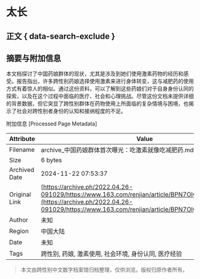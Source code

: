 # 太长

## 正文 { data-search-exclude }


## 摘要与附加信息

<!-- tcd_abstract -->
本文档探讨了中国药娘群体的现状，尤其是涉及到她们使用激素药物的经历和感受。报告指出，许多跨性别药娘选择使用激素来进行身体转变，这与减肥药的使用方式有着惊人的相似。通过这份资料，可以了解到这些药娘们对于自身身份认同的探索，以及在这个过程中面临的医疗、社会和心理挑战。尽管这份文档未提供详细的背景数据，但它突显了跨性别群体在药物使用上所面临的复杂情境与困境，也揭示了社会对跨性别者身份的认知和接纳程度的不足。
<!-- tcd_abstract_end -->

附加信息 [Processed Page Metadata]

| Attribute       | Value                                  |
|-----------------|----------------------------------------|
| Filename        | archive_中国药娘群体首次曝光：吃激素就像吃减肥药.md                             |
| Size            | 6 bytes                           |
| Archived Date   | 2024-11-22 07:53:37                             |
| Original Link   | [https://archive.ph/2022.04.26-091029/https://www.163.com/renjian/article/BPN7OIOF000153N3.html](https://archive.ph/2022.04.26-091029/https://www.163.com/renjian/article/BPN7OIOF000153N3.html)                       |
| Author          | 未知                               |
| Region          | 中国大陆                               |
| Date            | 未知                                 |
| Tags            | 跨性别, 药娘, 激素使用, 社会环境, 身份认同, 医疗经验                                 |
>
> 本文由跨性别中文数字档案馆归档整理，仅供浏览。版权归原作者所有。
>